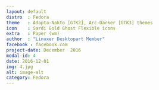 ```yaml
---
layout: default
distro	: Fedora
theme 	: Adapta-Nokto [GTK2], Arc-Darker [GTK3] themes
icon 	: Sardi Gold Ghost Flexible icons
extra 	: Paper (wm)	
author 	: "Linuxer Desktopart Member"
facebook : facebook.com
project-date: December  2016
modal-id: 4
date: 2016-12-01
img: 4.jpg
alt: image-alt
category: Fedora
---
```


